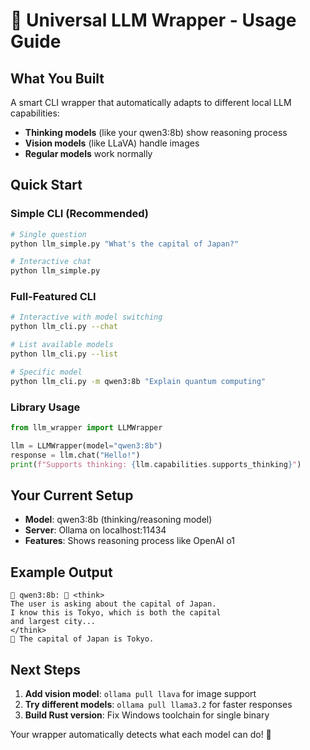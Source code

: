 # 🚀 Universal LLM Wrapper - Usage Guide

## What You Built

A smart CLI wrapper that automatically adapts to different local LLM capabilities:
- **Thinking models** (like your qwen3:8b) show reasoning process
- **Vision models** (like LLaVA) handle images  
- **Regular models** work normally

## Quick Start

### Simple CLI (Recommended)
```bash
# Single question
python llm_simple.py "What's the capital of Japan?"

# Interactive chat
python llm_simple.py
```

### Full-Featured CLI
```bash
# Interactive with model switching
python llm_cli.py --chat

# List available models
python llm_cli.py --list

# Specific model
python llm_cli.py -m qwen3:8b "Explain quantum computing"
```

### Library Usage
```python
from llm_wrapper import LLMWrapper

llm = LLMWrapper(model="qwen3:8b")
response = llm.chat("Hello!")
print(f"Supports thinking: {llm.capabilities.supports_thinking}")
```

## Your Current Setup

- **Model**: qwen3:8b (thinking/reasoning model)
- **Server**: Ollama on localhost:11434
- **Features**: Shows reasoning process like OpenAI o1

## Example Output

```
🤖 qwen3:8b: 🤔 <think>
The user is asking about the capital of Japan. 
I know this is Tokyo, which is both the capital 
and largest city...
</think>
💭 The capital of Japan is Tokyo.
```

## Next Steps

1. **Add vision model**: `ollama pull llava` for image support
2. **Try different models**: `ollama pull llama3.2` for faster responses  
3. **Build Rust version**: Fix Windows toolchain for single binary

Your wrapper automatically detects what each model can do! 🎯